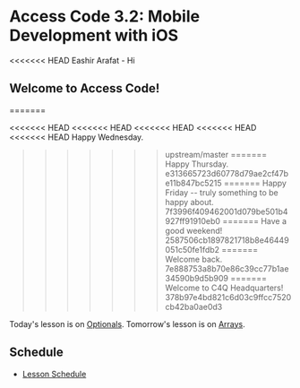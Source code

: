 # Access Code 3.2: Mobile Development with iOS
<<<<<<< HEAD
Eashir Arafat - Hi
## Welcome to Access Code!
=======

<<<<<<< HEAD
<<<<<<< HEAD
<<<<<<< HEAD
<<<<<<< HEAD
<<<<<<< HEAD
Happy Wednesday.
>>>>>>> upstream/master
=======
Happy Thursday.
>>>>>>> e313665723d60778d79ae2cf47be11b847bc5215
=======
Happy Friday -- truly something to be happy about.
>>>>>>> 7f3996f409462001d079be501b4927ff91910eb0
=======
Have a good weekend!
>>>>>>> 2587506cb1897821718b8e46449051c50fe1fdb2
=======
Welcome back.
>>>>>>> 7e888753a8b70e86c39cc77b1ae34590b9d5b909
=======
Welcome to C4Q Headquarters!
>>>>>>> 378b97e4bd821c6d03c9ffcc7520cb42ba0ae0d3

Today's lesson is on [Optionals](/lessons/optionals). 
Tomorrow's lesson is on [Arrays](/lessons/arrays). 

## Schedule

- [Lesson Schedule](schedule.md)
